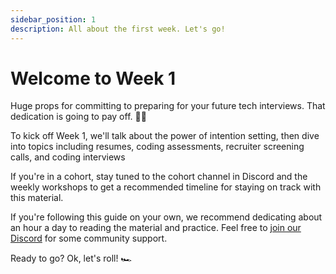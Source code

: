 ```yaml
---
sidebar_position: 1
description: All about the first week. Let's go!
---
```


# Welcome to Week 1

Huge props for committing to preparing for your future tech interviews. That dedication is going to pay off. 🙌🏽

To kick off Week 1, we'll talk about the power of intention setting, then dive into topics including resumes, coding assessments, recruiter screening calls, and coding interviews

If you're in a cohort, stay tuned to the cohort channel in Discord and the weekly workshops to get a recommended timeline for staying on track with this material.

If you're following this guide on your own, we recommend dedicating about an hour a day to reading the material and practice. Feel free to [join our Discord](https://discord.gg/wjnAEVjbCu) for some community support.

Ready to go? Ok, let's roll! 🏎️
